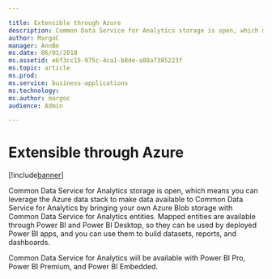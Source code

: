 ```yaml
---

title: Extensible through Azure
description: Common Data Service for Analytics storage is open, which means you can leverage the Azure data stack to make data available to Common Data Service for Analytics by bringing your own Azure Blob storage with Common Data Service for Analytics entities.
author: MargoC
manager: AnnBe
ms.date: 06/01/2018
ms.assetid: e6f3cc15-975c-4ca1-b8de-a88a7385223f
ms.topic: article
ms.prod: 
ms.service: business-applications
ms.technology: 
ms.author: margoc
audience: Admin

---
```

#  Extensible through Azure




[!include[banner](../../includes/banner.md)]

Common Data Service for Analytics storage is open, which means you can leverage
the Azure data stack to make data available to Common Data Service for Analytics
by bringing your own Azure Blob storage with Common Data Service for Analytics
entities. Mapped entities are available through Power BI and Power BI Desktop,
so they can be used by deployed Power BI apps, and you can use them to build
datasets, reports, and dashboards.

Common Data Service for Analytics will be available with Power BI Pro, Power BI
Premium, and Power BI Embedded.

